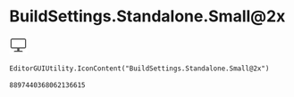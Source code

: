 # BuildSettings.Standalone.Small@2x
![](/img/BuildSettings.Standalone.Small@2x.png)

``` CSharp
EditorGUIUtility.IconContent("BuildSettings.Standalone.Small@2x")
```
```
8897440368062136615
```
